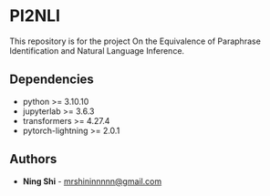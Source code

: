 # PI2NLI
This repository is for the project On the Equivalence of Paraphrase Identification and Natural Language Inference.

## Dependencies
+ python >= 3.10.10
+ jupyterlab >= 3.6.3
+ transformers >= 4.27.4
+ pytorch-lightning >= 2.0.1

## Authors
* **Ning Shi** - mrshininnnnn@gmail.com